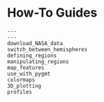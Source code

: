 # How-To Guides

```{nbgallery}
---
---
download_NASA_data
switch_between_hemispheres
defining_regions
manipulating_regions
map_features
use_with_pygmt
colormaps
3D_plotting
profiles
```
